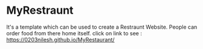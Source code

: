 # MyRestraunt
It's a template which can be used to create a Restraunt Website. People can order food from there home itself.
click on link to see : https://0203nilesh.github.io/MyRestaurant/


